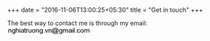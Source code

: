 +++
date = "2016-11-06T13:00:25+05:30"
title = "Get in touch"
+++

The best way to contact me is through my email: ![email-image](/img/email.png)